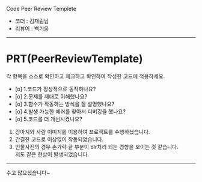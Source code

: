  Code Peer Review Templete
- 코더 : 김재림님
- 리뷰어 : 백기웅

---
# PRT(PeerReviewTemplate)
각 항목을 스스로 확인하고 체크하고 확인하여 작성한 코드에 적용하세요.
- [o] 1.코드가 정상적으로 동작하나요?
- [o] 2.문제를 제대로 이해했나요?
- [o] 3.함수가 작동하는 방식을 잘 설명했나요?
- [o] 4.발생 가능한 에러를 찾아서 디버깅을 했나요?
- [o] 5.코드를 더 개선시켰나요?

1. 강아지와 사람 이미지를 이용하여 프로잭트를 수행하셨습니다.
2. 간결한 코드로 이상없이 작동되었습니다.
3. 인물사진의 경우 손가락 끝 부분이 blr처리 되는 경향을 보이는 것 같습니다.<br>
   저도 같은 현상이 발생되었습니다.
---
수고 많으셨습니다~
